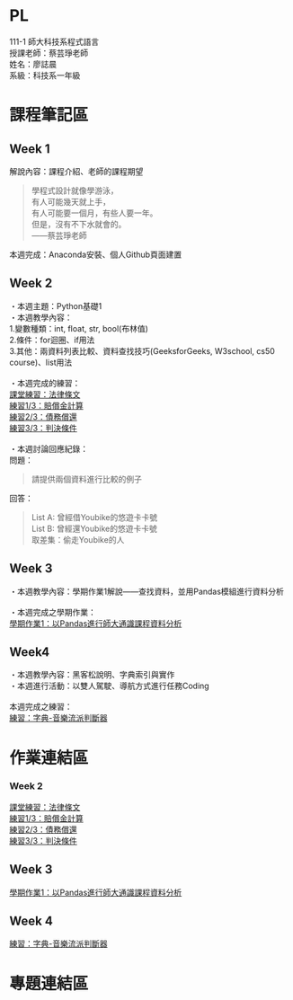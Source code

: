 # PL
111-1 師大科技系程式語言 <br />
授課老師：蔡芸琤老師 <br />
姓名：廖誌晨  
系級：科技系一年級 <br />
# 課程筆記區  
## Week 1<br />
解說內容：課程介紹、老師的課程期望 <br />
> 學程式設計就像學游泳， <br />
> 有人可能幾天就上手， <br />
> 有人可能要一個月，有些人要一年。 <br>
> 但是，沒有不下水就會的。 <br>
> ——蔡芸琤老師

本週完成：Anaconda安裝、個人Github頁面建置 <br />
## Week 2<br />
・本週主題：Python基礎1  
・本週教學內容：  
1.變數種類：int, float, str, bool(布林值)  
2.條件：for迴圈、if用法  
3.其他：兩資料列表比較、資料查找技巧(GeeksforGeeks, W3school, cs50 course)、list用法  
<br />
・本週完成的練習：  
[課堂練習：法律條文](https://github.com/RogerLiao0001/PL/blob/main/week2/W2%20self-practice%201.ipynb)  
[練習1/3：賠償金計算](https://github.com/RogerLiao0001/PL/blob/main/week2/W2%20practice%201-3.ipynb)  
[練習2/3：債務償還](https://github.com/RogerLiao0001/PL/blob/main/week2/W2%20practice%202-3.ipynb)  
[練習3/3：判決條件](https://github.com/RogerLiao0001/PL/blob/main/week2/W2%20practice%203-3.ipynb)  
<br />
・本週討論回應紀錄：  
問題：  
>請提供兩個資料進行比較的例子  
  
回答：  
>List A: 曾經借Youbike的悠遊卡卡號  
>List B: 曾經還Youbike的悠遊卡卡號  
>取差集：偷走Youbike的人 

## Week 3  
・本週教學內容：學期作業1解說——查找資料，並用Pandas模組進行資料分析  
<br />
・本週完成之學期作業：  
[學期作業1：以Pandas進行師大通識課程資料分析](https://github.com/RogerLiao0001/PL/blob/main/Week3/W3%E4%BD%9C%E6%A5%AD1.ipynb)  
## Week4  
・本週教學內容：黑客松說明、字典索引與實作  
・本週進行活動：以雙人駕駛、導航方式進行任務Coding  
<br />
本週完成之練習：  
[練習：字典-音樂流派判斷器](https://github.com/RogerLiao0001/PL/blob/main/Week%204/%E7%B7%B4%E7%BF%92%EF%BC%9Adictionary%20-%20%E9%9B%BB%E9%9F%B3%E6%B5%81%E6%B4%BE%E5%88%A4%E6%96%B7%E5%99%A8.ipynb)  

# 作業連結區<br />
### Week 2<br />
[課堂練習：法律條文](https://github.com/RogerLiao0001/PL/blob/main/week2/W2%20self-practice%201.ipynb)  
[練習1/3：賠償金計算](https://github.com/RogerLiao0001/PL/blob/main/week2/W2%20practice%201-3.ipynb)  
[練習2/3：債務償還](https://github.com/RogerLiao0001/PL/blob/main/week2/W2%20practice%202-3.ipynb)  
[練習3/3：判決條件](https://github.com/RogerLiao0001/PL/blob/main/week2/W2%20practice%203-3.ipynb)  
## Week 3  
[學期作業1：以Pandas進行師大通識課程資料分析](https://github.com/RogerLiao0001/PL/blob/main/Week3/W3%E4%BD%9C%E6%A5%AD1.ipynb) 
## Week 4
[練習：字典-音樂流派判斷器](https://github.com/RogerLiao0001/PL/blob/main/Week%204/%E7%B7%B4%E7%BF%92%EF%BC%9Adictionary%20-%20%E9%9B%BB%E9%9F%B3%E6%B5%81%E6%B4%BE%E5%88%A4%E6%96%B7%E5%99%A8.ipynb)  
# 專題連結區
